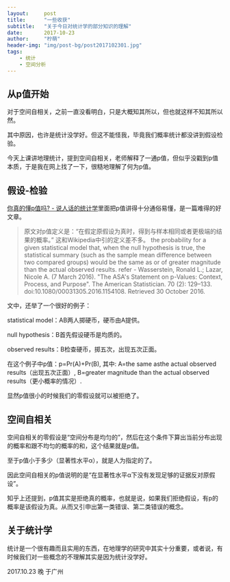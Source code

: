 ```yaml
---
layout:     post
title:      "一些收获"
subtitle:   "关于今日对统计学的部分知识的理解"
date:       2017-10-23
author:     "柠萌"
header-img: "img/post-bg/post2017102301.jpg"
tags:
    - 统计
    - 空间分析
---
```


## 从p值开始

对于空间自相关，之前一直没看明白，只是大概知其所以，但也就这样不知其所以然。

其中原因，也许是统计没学好。但这不能怪我，毕竟我们概率统计都没讲到假设检验。

今天上课讲地理统计，提到空间自相关，老师解释了一通p值，但似乎没戳到p值本质，于是我在网上找了一下，很糙地理解了何为p值。

## 假设-检验

[你真的懂p值吗? - 说人话的统计学](https://www.360doc.com/content/15/0704/22/22175932_482657194.shtml)里面把p值讲得十分通俗易懂，是一篇难得的好文章。

> 原文对p值定义是：“在假定原假设为真时，得到与样本相同或者更极端的结果的概率。”
> 这和Wikipedia中引的定义差不多。
> the probability for a given statistical model that, when the null hypothesis is true, the statistical summary (such as the sample mean difference between two compared groups) would be the same as or of greater magnitude than the actual observed results.
> refer - Wasserstein, Ronald L.; Lazar, Nicole A. (7 March 2016). "The ASA's Statement on p-Values: Context, Process, and Purpose". The American Statistician. 70 (2): 129–133. doi:10.1080/00031305.2016.1154108. Retrieved 30 October 2016.

文中，还举了一个很好的例子：

statistical model：AB两人掷硬币，硬币由A提供。

null hypothesis：B首先假设硬币是均质的。

observed results：B检查硬币，掷五次，出现五次正面。

在这个例子中p值：p=Pr(A)+Pr(B),
其中:
A=the same asthe actual observed results（出现五次正面）,
B=greater magnitude than the actual observed results（更小概率的情况）.

显然p值很小的时候我们的零假设就可以被拒绝了。

## 空间自相关

空间自相关的零假设是“空间分布是均匀的”，然后在这个条件下算出当前分布出现的概率和跟不均匀的概率的和，这个结果就是p值。

至于p值小于多少（显著性水平α），就是人为指定的了。

因此空间自相关的p值说明的是“在显著性水平α下没有发现足够的证据反对原假设”。

知乎上还提到，p值其实是拒绝真的概率，也就是说，如果我们拒绝假设，有p的概率是该假设为真。从而又引申出第一类错误、第二类错误的概念。

## 关于统计学

统计是一个很有趣而且实用的东西，在地理学的研究中其实十分重要，或者说，有时候我们对一些概念的不理解其实是因为统计没学好。

2017.10.23 晚 于广州
